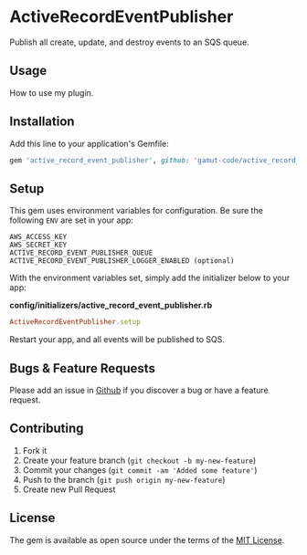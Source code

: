 ActiveRecordEventPublisher
==========================

Publish all create, update, and destroy events to an SQS queue.

## Usage
How to use my plugin.

## Installation
Add this line to your application's Gemfile:

```ruby
gem 'active_record_event_publisher', github: 'gamut-code/active_record_event_publisher'
```

## Setup

This gem uses environment variables for configuration. Be sure the following `ENV` are set in your app:

```
AWS_ACCESS_KEY
AWS_SECRET_KEY
ACTIVE_RECORD_EVENT_PUBLISHER_QUEUE
ACTIVE_RECORD_EVENT_PUBLISHER_LOGGER_ENABLED (optional)
```

With the environment variables set, simply add the initializer below to your app:

**config/initializers/active_record_event_publisher.rb**

```ruby
ActiveRecordEventPublisher.setup
```

Restart your app, and all events will be published to SQS.

## Bugs & Feature Requests
Please add an issue in [Github](https://github.com/gamut-code/active_record_event_publisher/issues) if you discover a bug or have a feature request.

## Contributing

1. Fork it
2. Create your feature branch (`git checkout -b my-new-feature`)
3. Commit your changes (`git commit -am 'Added some feature'`)
4. Push to the branch (`git push origin my-new-feature`)
5. Create new Pull Request

## License
The gem is available as open source under the terms of the [MIT License](http://opensource.org/licenses/MIT).
